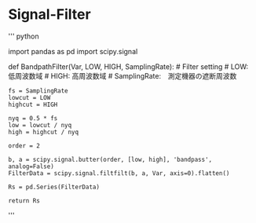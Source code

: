 # Signal-Filter

''' python

import pandas as pd
import scipy.signal

def BandpathFilter(Var, LOW, HIGH, SamplingRate):
    # Filter setting
    # LOW: 低周波数域
    # HIGH: 高周波数域
    # SamplingRate:　測定機器の遮断周波数
    
    fs = SamplingRate
    lowcut = LOW
    highcut = HIGH

    nyq = 0.5 * fs
    low = lowcut / nyq
    high = highcut / nyq

    order = 2

    b, a = scipy.signal.butter(order, [low, high], 'bandpass', analog=False)
    FilterData = scipy.signal.filtfilt(b, a, Var, axis=0).flatten()
    
    Rs = pd.Series(FilterData)
    
    return Rs
'''
